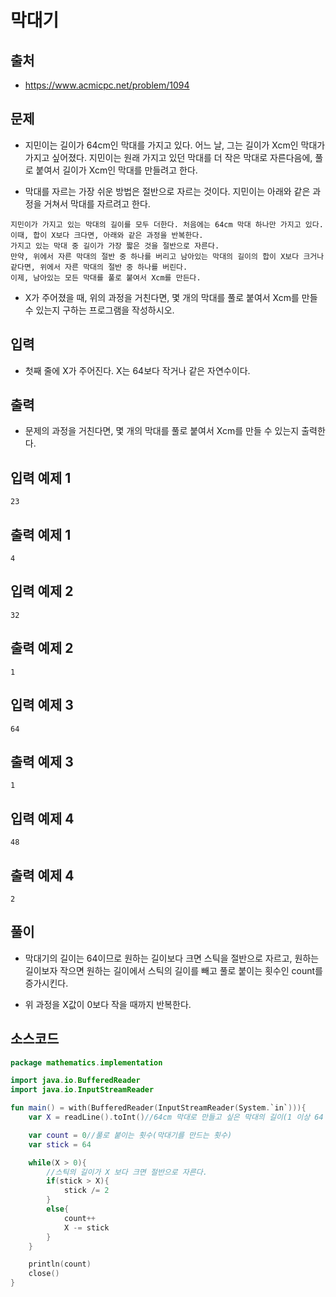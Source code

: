 # 막대기

## 출처

* https://www.acmicpc.net/problem/1094

## 문제

* 지민이는 길이가 64cm인 막대를 가지고 있다. 어느 날, 그는 길이가 Xcm인 막대가 가지고 싶어졌다. 지민이는 원래 가지고 있던 막대를 더 작은 막대로 자른다음에, 풀로 붙여서 길이가 Xcm인 막대를 만들려고 한다.

* 막대를 자르는 가장 쉬운 방법은 절반으로 자르는 것이다. 지민이는 아래와 같은 과정을 거쳐서 막대를 자르려고 한다.

```
지민이가 가지고 있는 막대의 길이를 모두 더한다. 처음에는 64cm 막대 하나만 가지고 있다. 이때, 합이 X보다 크다면, 아래와 같은 과정을 반복한다.
가지고 있는 막대 중 길이가 가장 짧은 것을 절반으로 자른다.
만약, 위에서 자른 막대의 절반 중 하나를 버리고 남아있는 막대의 길이의 합이 X보다 크거나 같다면, 위에서 자른 막대의 절반 중 하나를 버린다.
이제, 남아있는 모든 막대를 풀로 붙여서 Xcm를 만든다.
```
* X가 주어졌을 때, 위의 과정을 거친다면, 몇 개의 막대를 풀로 붙여서 Xcm를 만들 수 있는지 구하는 프로그램을 작성하시오. 

## 입력

* 첫째 줄에 X가 주어진다. X는 64보다 작거나 같은 자연수이다.

## 출력

* 문제의 과정을 거친다면, 몇 개의 막대를 풀로 붙여서 Xcm를 만들 수 있는지 출력한다.

## 입력 예제 1

```
23
```

## 출력 예제 1

```
4
```

## 입력 예제 2

```
32
```

## 출력 예제 2

```
1
```

## 입력 예제 3

```
64
```

## 출력 예제 3

```
1
```

## 입력 예제 4

```
48
```

## 출력 예제 4

```
2
```

## 풀이

* 막대기의 길이는 64이므로 원하는 길이보다 크면 스틱을 절반으로 자르고, 원하는 길이보자 작으면 원하는 길이에서 스틱의 길이를 빼고 풀로 붙이는 횟수인 count를 증가시킨다.

* 위 과정을 X값이 0보다 작을 때까지 반복한다.

## 소스코드

```kotlin
package mathematics.implementation

import java.io.BufferedReader
import java.io.InputStreamReader

fun main() = with(BufferedReader(InputStreamReader(System.`in`))){
    var X = readLine().toInt()//64cm 막대로 만들고 싶은 막대의 길이(1 이상 64 이하의 자연수)

    var count = 0//풀로 붙이는 횟수(막대기를 만드는 횟수)
    var stick = 64

    while(X > 0){
        //스틱의 길이가 X 보다 크면 절반으로 자른다.
        if(stick > X){
            stick /= 2
        }
        else{
            count++
            X -= stick
        }
    }

    println(count)
    close()
}
```
